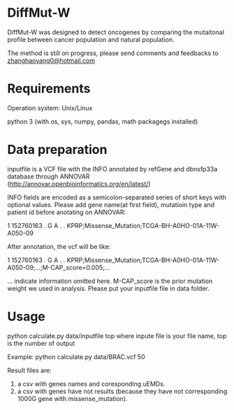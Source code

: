 # DiffMut-W
DiffMut-W was designed to detect oncogenes by comparing the mutaitonal profile between cancer population and natural population.

The method is still on progress, please send comments and feedbacks to zhanghaoyang0@hotmail.com

# Requirements
Operation system: Unix/Linux

python 3 (with os, sys, numpy, pandas, math packagegs installed)

# Data preparation
inputfile is a VCF file with the INFO annotated by refGene and dbnsfp33a database through ANNOVAR (http://annovar.openbioinformatics.org/en/latest/)

INFO fields are encoded as a semicolon-separated series of short keys with optional values.
Please add gene name(at first field), mutatioin type and patient id before anotating on ANNOVAR:

1	152760163	.	G	A	.	.	KPRP;Missense_Mutation;TCGA-BH-A0HO-01A-11W-A050-09

After annotation, the vcf will be like:

1	152760163	.	G	A	.	.	KPRP;Missense_Mutation;TCGA-BH-A0HO-01A-11W-A050-09;...;M-CAP_score=0.005;...

... indicate information omitted here.
M-CAP_score is the prior mutation weight we used in analysis. 
Please put your inputfile file in data folder.
# Usage
python calculate.py data/inputfile top
where inpute file is your file name, top is the number of output

Example:
python calculate.py data/BRAC.vcf 50

Result files are:
1. a csv with genes names and coresponding uEMDs. 
2. a csv with genes have not results (because they have not corresponding 1000G gene with missense_mutation).

